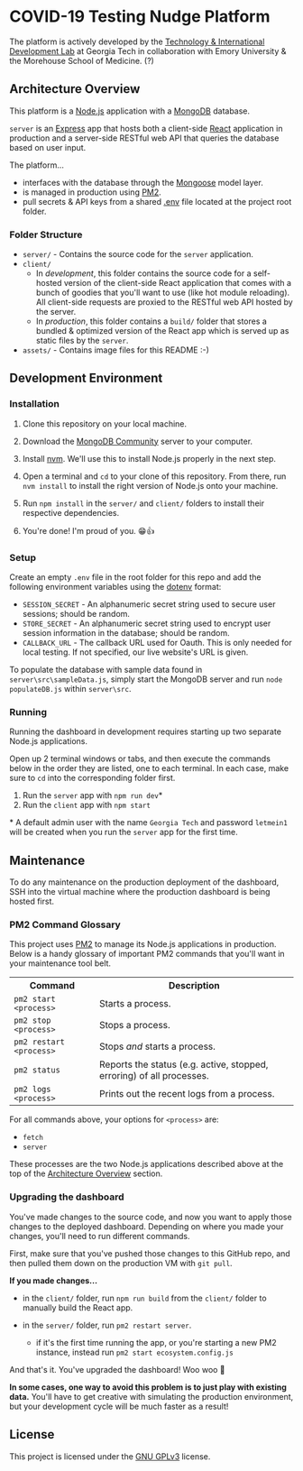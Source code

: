# COVID-19 Testing Nudge Platform


The platform is actively developed by the [Technology & International Development Lab](http://tid.gatech.edu) at Georgia Tech in collaboration with Emory University & the Morehouse School of Medicine. (?)

## Architecture Overview



This platform is a [Node.js](https://nodejs.org) application with a [MongoDB](https://mongodb.com) database.


`server` is an [Express](https://expressjs.com/) app that hosts both a client-side [React](https://reactjs.org/) application in production and a server-side RESTful web API that queries the database based on user input.

The platform...
- interfaces with the database through the [Mongoose](https://mongoosejs.com/) model layer.
- is managed in production using [PM2](https://pm2.keymetrics.io/).
- pull secrets & API keys from a shared [.env](https://www.npmjs.com/package/dotenv) file located at the project root folder.

### Folder Structure

- `server/` - Contains the source code for the `server` application.
- `client/`
  - In *development*, this folder contains the source code for a self-hosted version of the client-side React application that comes with a bunch of goodies that you'll want to use (like hot module reloading). All client-side requests are proxied to the RESTful web API hosted by the server.
  - In *production*, this folder contains a `build/` folder that stores a bundled & optimized version of the React app which is served up as static files by the `server`.
- `assets/` - Contains image files for this README :-)

## Development Environment

### Installation

1. Clone this repository on your local machine.

2. Download the [MongoDB Community](https://mongodb.com) server to your computer.

3. Install [nvm](https://github.com/nvm-sh/nvm). We'll use this to install Node.js properly in the next step.

4. Open a terminal and `cd` to your clone of this repository. From there, run `nvm install` to install the right version of Node.js onto your machine.

5. Run `npm install` in  the `server/` and `client/` folders to install their respective dependencies.

6. You're done! I'm proud of you. 😁👍

### Setup

Create an empty `.env` file in the root folder for this repo and add the following environment variables using the [dotenv](https://www.npmjs.com/package/dotenv) format:

- `SESSION_SECRET` - An alphanumeric secret string used to secure user sessions; should be random.
- `STORE_SECRET` - An alphanumeric secret string used to encrypt user session information in the database; should be random.
- `CALLBACK_URL` - The callback URL used for Oauth. This is only needed for local testing. If not specified, our live website's URL is given.

To populate the database with sample data found in `server\src\sampleData.js`, simply start the MongoDB server and run `node populateDB.js` within `server\src`.
### Running

Running the dashboard in development requires starting up two separate Node.js applications.

Open up 2 terminal windows or tabs, and then execute the commands below in the order they are listed, one to each terminal. In each case, make sure to `cd` into the corresponding folder first.

1. Run the `server` app with `npm run dev`\*
2. Run the `client` app with `npm start`

\* A default admin user with the name `Georgia Tech` and password `letmein1` will be created when you run the `server` app for the first time.

## Maintenance

To do any maintenance on the production deployment of the dashboard, SSH into the virtual machine where the production dashboard is being hosted first.

### PM2 Command Glossary

This project uses [PM2](https://pm2.keymetrics.io/) to manage its Node.js applications in production. Below is a handy glossary of important PM2 commands that you'll want in your maintenance tool belt.

<html>
  <table>
    <tr>
      <th>Command</th>
      <th>Description</th>
    </tr>
    <tr>
      <td><code>pm2 start &lt;process&gt;</code></td>
      <td>Starts a process.</td>
    </tr>
    <tr>
      <td><code>pm2 stop &lt;process&gt;</code></td>
      <td>Stops a process.</td>
    </tr>
    <tr>
      <td><code>pm2 restart &lt;process&gt;</code></td>
      <td>Stops <i>and</i> starts a process.</td>
    </tr>
    <tr>
      <td><code>pm2 status</code></td>
      <td>Reports the status (e.g. active, stopped, erroring) of all processes.</td>
    </tr>
    <tr>
      <td><code>pm2 logs &lt;process&gt;</code></td>
      <td>Prints out the recent logs from a process.</td>
    </tr>
  </table>
</html>

For all commands above, your options for `<process>` are:
- `fetch`
- `server`

These processes are the two Node.js applications described above at the top of the [Architecture Overview](#architecture-overview) section.

### Upgrading the dashboard

You've made changes to the source code, and now you want to apply those changes to the deployed dashboard. Depending on where you made your changes, you'll need to run different commands.

First, make sure that you've pushed those changes to this GitHub repo, and then pulled them down on the production VM with `git pull`.

**If you made changes...**

- in the `client/` folder, run `npm run build` from the `client/` folder to manually build the React app. 

- in the `server/` folder, run `pm2 restart server`.
  - if it's the first time running the app, or you're starting a new PM2 instance, instead run `pm2 start ecosystem.config.js`

And that's it. You've upgraded the dashboard! Woo woo 🎉


**In some cases, one way to avoid this problem is to just play with existing data.** You'll have to get creative with simulating the production environment, but your development cycle will be much faster as a result!


## License

This project is licensed under the [GNU GPLv3](./LICENSE) license.






